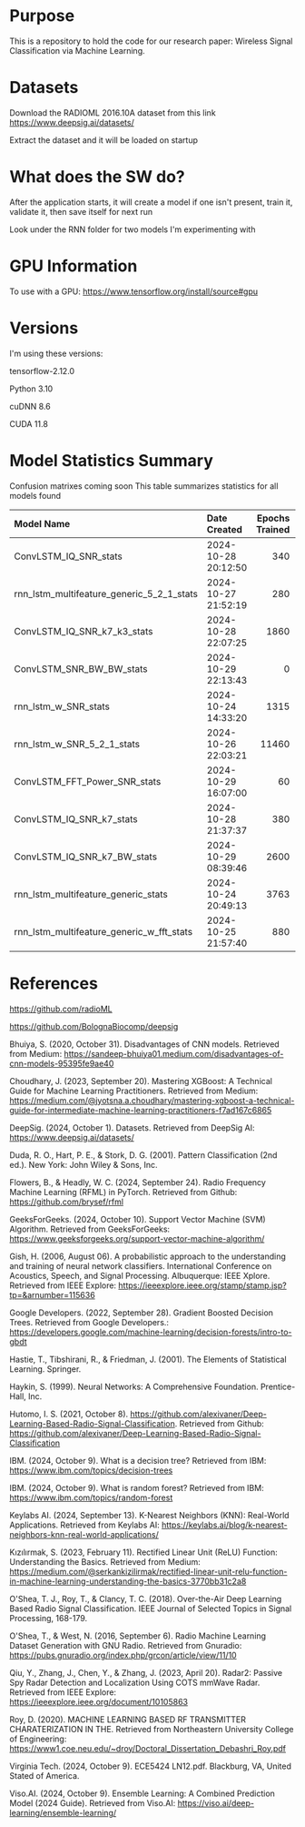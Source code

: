 # Purpose

This is a repository to hold the code for our research paper: Wireless Signal Classification via Machine Learning.

# Datasets

Download the RADIOML 2016.10A dataset from this link https://www.deepsig.ai/datasets/

Extract the dataset and it will be loaded on startup

# What does the SW do?
After the application starts, it will create a model if one isn't present, train it, validate it, then save itself for next run

Look under the RNN folder for two models I'm experimenting with


# GPU Information
To use with a GPU:
https://www.tensorflow.org/install/source#gpu

# Versions
I'm using these versions:

tensorflow-2.12.0

Python 3.10	

cuDNN 8.6

CUDA 11.8


# Model Statistics Summary
Confusion matrixes coming soon
This table summarizes statistics for all models found

| Model Name                                | Date Created        |   Epochs Trained |   Best Accuracy |   Current Accuracy | Last Trained        |
|:------------------------------------------|:--------------------|-----------------:|----------------:|-------------------:|:--------------------|
| ConvLSTM_IQ_SNR_stats                     | 2024-10-28 20:12:50 |              340 |        0.534955 |           0.534932 | 2024-10-28 21:32:15 |
| rnn_lstm_multifeature_generic_5_2_1_stats | 2024-10-27 21:52:19 |              280 |        0.527705 |           0.511818 | 2024-10-28 17:45:45 |
| ConvLSTM_IQ_SNR_k7_k3_stats               | 2024-10-28 22:07:25 |             1860 |        0.538    |           0.536886 | 2024-10-29 08:38:05 |
| ConvLSTM_SNR_BW_BW_stats                  | 2024-10-29 22:13:43 |                0 |        0        |           0        |                     |
| rnn_lstm_w_SNR_stats                      | 2024-10-24 14:33:20 |             1315 |        0.657091 |           0.654955 | 2024-10-26 15:51:42 |
| rnn_lstm_w_SNR_5_2_1_stats                | 2024-10-26 22:03:21 |            11460 |        0.677386 |           0.677159 | 2024-10-28 18:54:41 |
| ConvLSTM_FFT_Power_SNR_stats              | 2024-10-29 16:07:00 |               60 |        0.427705 |           0.427045 | 2024-10-29 17:29:49 |
| ConvLSTM_IQ_SNR_k7_stats                  | 2024-10-28 21:37:37 |              380 |        0.529955 |           0.529955 | 2024-10-29 10:50:41 |
| ConvLSTM_IQ_SNR_k7_BW_stats               | 2024-10-29 08:39:46 |             2600 |        0.528227 |           0.527136 | 2024-10-29 21:58:18 |
| rnn_lstm_multifeature_generic_stats       | 2024-10-24 20:49:13 |             3763 |        0.550136 |           0.538636 | 2024-10-27 21:42:37 |
| rnn_lstm_multifeature_generic_w_fft_stats | 2024-10-25 21:57:40 |              880 |        0.517455 |           0.515477 | 2024-10-26 11:55:08 |


# References

https://github.com/radioML

https://github.com/BolognaBiocomp/deepsig

​​Bhuiya, S. (2020, October 31). Disadvantages of CNN models. Retrieved from Medium: https://sandeep-bhuiya01.medium.com/disadvantages-of-cnn-models-95395fe9ae40 

​Choudhary, J. (2023, September 20). Mastering XGBoost: A Technical Guide for Machine Learning Practitioners. Retrieved from Medium: https://medium.com/@jyotsna.a.choudhary/mastering-xgboost-a-technical-guide-for-intermediate-machine-learning-practitioners-f7ad167c6865 

​DeepSig. (2024, October 1). Datasets. Retrieved from DeepSig AI: https://www.deepsig.ai/datasets/ 

​Duda, R. O., Hart, P. E., & Stork, D. G. (2001). Pattern Classification (2nd ed.). New York: John Wiley & Sons, Inc. 

​Flowers, B., & Headly, W. C. (2024, September 24). Radio Frequency Machine Learning (RFML) in PyTorch. Retrieved from Github: https://github.com/brysef/rfml 

​GeeksForGeeks. (2024, October 10). Support Vector Machine (SVM) Algorithm. Retrieved from GeeksForGeeks: https://www.geeksforgeeks.org/support-vector-machine-algorithm/ 

​Gish, H. (2006, August 06). A probabilistic approach to the understanding and training of neural network classifiers. International Conference on Acoustics, Speech, and Signal Processing. Albuquerque: IEEE Xplore. Retrieved from IEEE Explore: https://ieeexplore.ieee.org/stamp/stamp.jsp?tp=&arnumber=115636 

​Google Developers. (2022, September 28). Gradient Boosted Decision Trees. Retrieved from Google Developers.: https://developers.google.com/machine-learning/decision-forests/intro-to-gbdt 

​Hastie, T., Tibshirani, R., & Friedman, J. (2001). The Elements of Statistical Learning. Springer. 

​Haykin, S. (1999). Neural Networks: A Comprehensive Foundation. Prentice-Hall, Inc. 

​Hutomo, I. S. (2021, October 8). https://github.com/alexivaner/Deep-Learning-Based-Radio-Signal-Classification. Retrieved from Github: https://github.com/alexivaner/Deep-Learning-Based-Radio-Signal-Classification 

​IBM. (2024, October 9). What is a decision tree? Retrieved from IBM: https://www.ibm.com/topics/decision-trees 

​IBM. (2024, October 9). What is random forest? Retrieved from IBM: https://www.ibm.com/topics/random-forest 

​Keylabs AI. (2024, September 13). K-Nearest Neighbors (KNN): Real-World Applications. Retrieved from Keylabs AI: https://keylabs.ai/blog/k-nearest-neighbors-knn-real-world-applications/ 

​Kızılırmak, S. (2023, February 11). Rectified Linear Unit (ReLU) Function: Understanding the Basics. Retrieved from Medium: https://medium.com/@serkankizilirmak/rectified-linear-unit-relu-function-in-machine-learning-understanding-the-basics-3770bb31c2a8 

​O'Shea, T. J., Roy, T., & Clancy, T. C. (2018). Over-the-Air Deep Learning Based Radio Signal Classification. IEEE Journal of Selected Topics in Signal Processing, 168-179. 

​O'Shea, T., & West, N. (2016, September 6). Radio Machine Learning Dataset Generation with GNU Radio. Retrieved from Gnuradio: https://pubs.gnuradio.org/index.php/grcon/article/view/11/10 

​Qiu, Y., Zhang, J., Chen, Y., & Zhang, J. (2023, April 20). Radar2: Passive Spy Radar Detection and Localization Using COTS mmWave Radar. Retrieved from IEEE Explore: https://ieeexplore.ieee.org/document/10105863 

​Roy, D. (2020). MACHINE LEARNING BASED RF TRANSMITTER CHARATERIZATION IN THE. Retrieved from Northeastern University College of Engineering: https://www1.coe.neu.edu/~droy/Doctoral_Dissertation_Debashri_Roy.pdf 

​Virginia Tech. (2024, October 9). ECE5424 LN12.pdf. Blackburg, VA, United Stated of America. 

​Viso.AI. (2024, October 9). Ensemble Learning: A Combined Prediction Model (2024 Guide). Retrieved from Viso.AI: https://viso.ai/deep-learning/ensemble-learning/ 

​​​ 